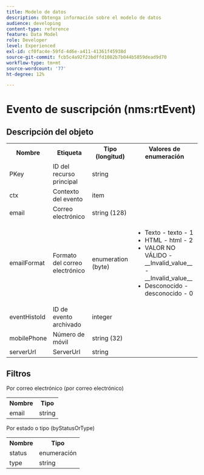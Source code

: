 ```yaml
---
title: Modelo de datos
description: Obtenga información sobre el modelo de datos
audience: developing
content-type: reference
feature: Data Model
role: Developer
level: Experienced
exl-id: cf0fac4e-59fd-4d6e-a411-41361f45938d
source-git-commit: fcb5c4a92f23bdffd1082b7b044b5859dead9d70
workflow-type: tm+mt
source-wordcount: '77'
ht-degree: 12%

---
```


# Evento de suscripción (nms:rtEvent)

## Descripción del objeto

<table>
    <tr>
        <th>Nombre</th>
        <th>Etiqueta</th>
        <th>Tipo (longitud)</th>
        <th>Valores de enumeración</th>
    </tr>
    <tr>
        <td>PKey</td>
        <td>ID del recurso principal</td>
        <td>string </td>
        <td> </td>
    </tr>
    <tr>
        <td>ctx</td>
        <td>Contexto del evento</td>
        <td>item </td>
        <td> </td>
    </tr>
    <tr>
        <td>email</td>
        <td>Correo electrónico</td>
        <td>string (128)</td>
        <td> </td>
    </tr>
    <tr>
        <td>emailFormat</td>
        <td>Formato del correo electrónico</td>
        <td>enumeration (byte) </td>
        <td>
            <ul>
            <li>Texto - texto - 1</li>
            <li>HTML - html - 2</li>
            <li>VALOR NO VÁLIDO - __Invalid_value__ - __Invalid_value__</li>
            <li>Desconocido - desconocido - 0</li>
            </ul>
        </td>
    </tr>
    <tr>
        <td>eventHistoId</td>
        <td>ID de evento archivado</td>
        <td>integer </td>
        <td> </td>
    </tr>
    <tr>
        <td>mobilePhone</td>
        <td>Número de móvil</td>
        <td>string (32)</td>
        <td> </td>
    </tr>
    <tr>
        <td>serverUrl</td>
        <td>ServerUrl</td>
        <td>string </td>
        <td> </td>
    </tr>
</table>

## Filtros

Por correo electrónico (por correo electrónico)

<table>
    <tr>
    <th>Nombre</th>
    <th>Tipo</th>
    </tr>
    <tr>
    <td>email</td>
    <td>string</td>
    </tr>
</table>

Por estado o tipo (byStatusOrType)

<table>
        <tr>
        <th>Nombre</th>
        <th>Tipo</th>
        </tr>
        <tr>
        <td>status</td>
        <td>enumeración</td>
        </tr>
        <tr>
        <td>type</td>
        <td>string</td>
        </tr>
    </table>
